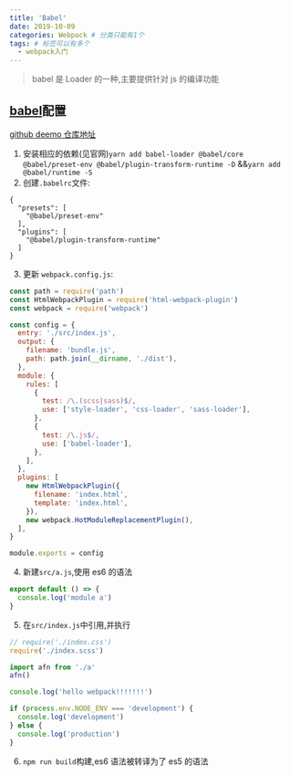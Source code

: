 ```yaml
---
title: 'Babel'
date: 2019-10-09
categories: Webpack # 分类只能有1个
tags: # 标签可以有多个
  - webpack入门
---
```


> babel 是 Loader 的一种,主要提供针对 js 的编译功能

<!-- more -->

## [babel](https://babeljs.io/docs/en/)配置

[github deemo 仓库地址](https://github.com/lailailee/webpack-deemo)

1.  安装相应的依赖(见官网)`yarn add babel-loader @babel/core @babel/preset-env @babel/plugin-transform-runtime -D` &&`yarn add @babel/runtime -S`
2.  创建`.babelrc`文件:

```
{
  "presets": [
    "@babel/preset-env"
  ],
  "plugins": [
    "@babel/plugin-transform-runtime"
  ]
}
```

3. 更新 `webpack.config.js`:

```javascript
const path = require('path')
const HtmlWebpackPlugin = require('html-webpack-plugin')
const webpack = require('webpack')

const config = {
  entry: './src/index.js',
  output: {
    filename: 'bundle.js',
    path: path.join(__dirname, './dist'),
  },
  module: {
    rules: [
      {
        test: /\.(scss|sass)$/,
        use: ['style-loader', 'css-loader', 'sass-loader'],
      },
      {
        test: /\.js$/,
        use: ['babel-loader'],
      },
    ],
  },
  plugins: [
    new HtmlWebpackPlugin({
      filename: 'index.html',
      template: 'index.html',
    }),
    new webpack.HotModuleReplacementPlugin(),
  ],
}

module.exports = config
```

4. 新建`src/a.js`,使用 es6 的语法

```javascript
export default () => {
  console.log('module a')
}
```

5. 在`src/index.js`中引用,并执行

```javascript
// require('./index.css')
require('./index.scss')

import afn from './a'
afn()

console.log('hello webpack!!!!!!!')

if (process.env.NODE_ENV === 'development') {
  console.log('development')
} else {
  console.log('production')
}
```

6. `npm run build`构建,es6 语法被转译为了 es5 的语法
